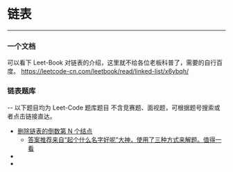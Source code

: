 # 链表
---
### 一个文档
可以看下 Leet-Book 对链表的介绍，这里就不给各位老板科普了，需要的自行百度。
https://leetcode-cn.com/leetbook/read/linked-list/x6ybqh/


### 链表题库
-- 以下题目均为 Leet-Code 题库题目 不含竞赛题、面视题，可根据题号搜索或者点击链接直达。
+ [删除链表的倒数第 N 个结点](https://leetcode-cn.com/problems/remove-nth-node-from-end-of-list/)
  - [答案推荐来自“起个什么名字好呢”大神，使用了三种方式来解题。值得一看](https://leetcode-cn.com/problems/remove-nth-node-from-end-of-list/solution/san-chong-fang-fa-shan-chu-dao-shu-di-nge-jie-dian/)
+ 
+ 
